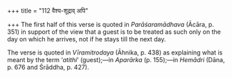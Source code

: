 +++
title = "112 वैश्य-शूद्राव् अपि"

+++
The first half of this verse is quoted in *Parāśaramādhava* (Ācāra, p.
351) in support of the view that a guest is to be treated as such only
on the day on which he arrives, not if he stays till the next day.

The verse is quoted in *Vīramitrodaya* (Āhnika, p. 438) as explaining
what is meant by the term ‘*atithi*’ (guest);—in *Aparārka* (p. 155);—in
*Hemādri* (Dāna, p. 676 and Śrāddha, p. 427).


